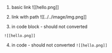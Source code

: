 1. basic link
![[hello.png]]

2. link with path
![[../../image/img.png]]

3. in code block - should not converted
```text
![[hello.png]]
```

4. in code - should not converted
`![[hello.png]]`

